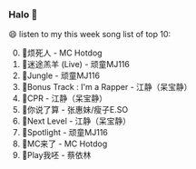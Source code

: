 

### Halo 👋

😄 listen to my this week song list of top 10:

0. 🌈烦死人 - MC Hotdog
1. 🌈迷途羔羊 (Live) - 顽童MJ116
2. 🌈Jungle - 顽童MJ116
3. 🌈Bonus Track : I'm a Rapper - 江静（呆宝静）
4. 🌈CPR - 江静（呆宝静）
5. 🌈你说了算 - 张惠妹/瘦子E.SO
6. 🌈Next Level - 江静（呆宝静）
7. 🌈Spotlight - 顽童MJ116
8. 🌈MC来了 - MC Hotdog
9. 🌈Play我呸 - 蔡依林

